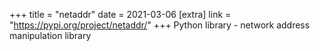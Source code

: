+++
title = "netaddr"
date = 2021-03-06
[extra]
link = "https://pypi.org/project/netaddr/"
+++
Python library - network address manipulation library

